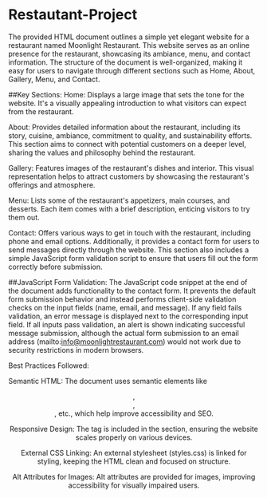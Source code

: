 # Restautant-Project

The provided HTML document outlines a simple yet elegant website for a restaurant named Moonlight Restaurant. This website serves as an online presence for the restaurant, showcasing its ambiance, menu, and contact information. The structure of the document is well-organized, making it easy for users to navigate through different sections such as Home, About, Gallery, Menu, and Contact.

##Key Sections:
Home: Displays a large image that sets the tone for the website. It's a visually appealing introduction to what visitors can expect from the restaurant.

About: Provides detailed information about the restaurant, including its story, cuisine, ambiance, commitment to quality, and sustainability efforts. This section aims to connect with potential customers on a deeper level, sharing the values and philosophy behind the restaurant.

Gallery: Features images of the restaurant's dishes and interior. This visual representation helps to attract customers by showcasing the restaurant's offerings and atmosphere.

Menu: Lists some of the restaurant's appetizers, main courses, and desserts. Each item comes with a brief description, enticing visitors to try them out.

Contact: Offers various ways to get in touch with the restaurant, including phone and email options. Additionally, it provides a contact form for users to send messages directly through the website. This section also includes a simple JavaScript form validation script to ensure that users fill out the form correctly before submission.

##JavaScript Form Validation:
The JavaScript code snippet at the end of the document adds functionality to the contact form. It prevents the default form submission behavior and instead performs client-side validation checks on the input fields (name, email, and message). If any field fails validation, an error message is displayed next to the corresponding input field. If all inputs pass validation, an alert is shown indicating successful message submission, although the actual form submission to an email address (mailto:info@moonlightrestaurant.com) would not work due to security restrictions in modern browsers.

Best Practices Followed:

Semantic HTML: The document uses semantic elements like <header>, <nav>, <section>, etc., which help improve accessibility and SEO.

Responsive Design: The <meta name="viewport"> tag is included in the <head> section, ensuring the website scales properly on various devices.

External CSS Linking: An external stylesheet (styles.css) is linked for styling, keeping the HTML clean and focused on structure.

Alt Attributes for Images: Alt attributes are provided for images, improving accessibility for visually impaired users.
